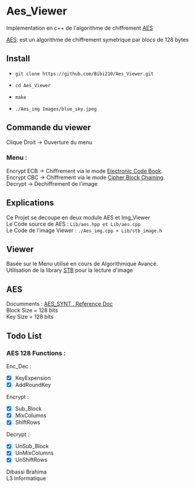 # Aes_Viewer

Implementation en c++ de l'algorithme de chiffrement [AES](https://fr.wikipedia.org/wiki/Advanced_Encryption_Standard)

[AES](https://fr.wikipedia.org/wiki/Advanced_Encryption_Standard):
est un algorithme de chiffrement symetrique par blocs de 128 bytes

## Install
- `git clone https://github.com/Bibi210/Aes_Viewer.git`

- `cd Aes_Viewer`

- `make`

- ``` ./Aes_img Images/blue_sky.jpeg ```

## Commande du viewer 
Clique Droit -> Ouverture du menu

### Menu :

Encrypt ECB -> Chiffrement via le mode
[Electronic Code Book](https://fr.wikipedia.org/wiki/Mode_d%27op%C3%A9ration_(cryptographie)#Dictionnaire_de_codes_:_%C2%AB_Electronic_codebook_%C2%BB_(ECB) "Electronic Code Book").\
Encrypt CBC -> Chiffrement via le mode [Cipher Block Chaining](https://fr.wikipedia.org/wiki/Mode_d%27op%C3%A9ration_(cryptographie)#Encha%C3%AEnement_des_blocs_:_%C2%AB_Cipher_Block_Chaining_%C2%BB_(CBC) "Cipher Block Chaining").\
Decrypt -> Dechiffrement de l'image

## Explications

Ce Projet se decoupe en deux module AES et Img_Viewer\
Le Code source de AES :
```Lib/aes.hpp et Lib/aes.cpp```\
Le Code de l'image Viewer :
```./Aes_img.cpp + Lib/stb_image.h``` 

## Viewer

Basée sur le Menu utilisé en cours de Algorithmique Avancé.\
Utilisation de la library [STB](https://github.com/nothings/stb) pour la lecture d'image
 

## AES
Documments : [AES_SYNT ](https://www.emse.fr/~dutertre/documents/synth_AES128.pdf),[ Reference Doc](https://nvlpubs.nist.gov/nistpubs/fips/nist.fips.197.pdf)\
Block Size = 128 bits\
Key Size = 128 bits

## Todo List
### AES 128 Functions :

Enc_Dec :
- [X] KeyExpension
- [X] AddRoundKey
  
Encrypt :
- [X] Sub_Block
- [X] MixColumns
- [X] ShiftRows
  
Decrypt :  
- [X] UnSub_Block
- [X] UnMixColumns
- [X] UnShiftRows

Dibassi Brahima\
L3 Informatique
